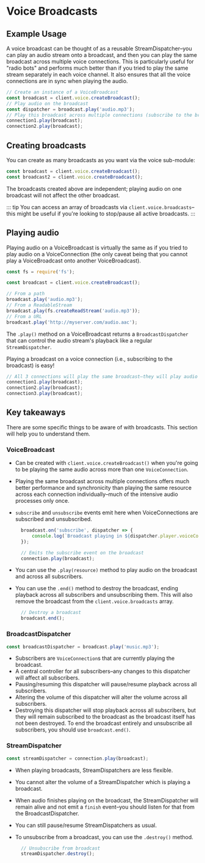 # Voice Broadcasts

## Example Usage

A voice broadcast can be thought of as a reusable StreamDispatcher–you can play an audio stream onto a broadcast, and then you can play the same broadcast across multiple voice connections. This is particularly useful for "radio bots" and performs much better than if you tried to play the same stream separately in each voice channel. It also ensures that all the voice connections are in sync when playing the audio.

```javascript
// Create an instance of a VoiceBroadcast
const broadcast = client.voice.createBroadcast();
// Play audio on the broadcast
const dispatcher = broadcast.play('audio.mp3');
// Play this broadcast across multiple connections (subscribe to the broadcast)
connection1.play(broadcast);
connection2.play(broadcast);
```

## Creating broadcasts

You can create as many broadcasts as you want via the voice sub-module:

```javascript
const broadcast = client.voice.createBroadcast();
const broadcast2 = client.voice.createBroadcast();
```

The broadcasts created above are independent; playing audio on one broadcast will not affect the other broadcast.

::: tip You can access an array of broadcasts via `client.voice.broadcasts`–this might be useful if you're looking to stop/pause all active broadcasts. :::

## Playing audio

Playing audio on a VoiceBroadcast is virtually the same as if you tried to play audio on a VoiceConnection \(the only caveat being that you cannot play a VoiceBroadcast onto another VoiceBroadcast\).

```javascript
const fs = require('fs');

const broadcast = client.voice.createBroadcast();

// From a path
broadcast.play('audio.mp3');
// From a ReadableStream
broadcast.play(fs.createReadStream('audio.mp3'));
// From a URL
broadcast.play('http://myserver.com/audio.aac');
```

The `.play()` method on a VoiceBroadcast returns a `BroadcastDispatcher` that can control the audio stream's playback like a regular `StreamDispatcher`.

Playing a broadcast on a voice connection \(i.e., subscribing to the broadcast\) is easy!

```javascript
// All 3 connections will play the same broadcast–they will play audio at the same time
connection1.play(broadcast);
connection2.play(broadcast);
connection3.play(broadcast);
```

## Key takeaways

There are some specific things to be aware of with broadcasts. This section will help you to understand them.

### VoiceBroadcast

* Can be created with `client.voice.createBroadcast()` when you're going to be playing the same audio across more than one `VoiceConnection`.
* Playing the same broadcast across multiple connections offers much better performance and synchronicity than playing the same resource across each connection individually–much of the intensive audio processes only once.
* `subscribe` and `unsubscribe` events emit here when VoiceConnections are subscribed and unsubscribed.

  ```javascript
    broadcast.on('subscribe', dispatcher => {
        console.log(`Broadcast playing in ${dispatcher.player.voiceConnection.channel.name}`);
    });

    // Emits the subscribe event on the broadcast
    connection.play(broadcast);
  ```

* You can use the `.play(resource)` method to play audio on the broadcast and across all subscribers.
* You can use the `.end()` method to destroy the broadcast, ending playback across all subscribers and unsubscribing them. This will also remove the broadcast from the `client.voice.broadcasts` array.

  ```javascript
    // Destroy a broadcast
    broadcast.end();
  ```

### BroadcastDispatcher

```javascript
const broadcastDispatcher = broadcast.play('music.mp3');
```

* Subscribers are `VoiceConnection`s that are currently playing the broadcast.
* A central controller for all subscribers–any changes to this dispatcher will affect all subscribers.
* Pausing/resuming this dispatcher will pause/resume playback across all subscribers.
* Altering the volume of this dispatcher will alter the volume across all subscribers.
* Destroying this dispatcher will stop playback across all subscribers, but they will remain subscribed to the broadcast as the broadcast itself has not been destroyed. To end the broadcast entirely and unsubscribe all subscribers, you should use `broadcast.end()`.

### StreamDispatcher

```javascript
const streamDispatcher = connection.play(broadcast);
```

* When playing broadcasts, StreamDispatchers are less flexible.
* You cannot alter the volume of a StreamDispatcher which is playing a broadcast.
* When audio finishes playing on the broadcast, the StreamDispatcher will remain alive and not emit a `finish` event–you should listen for that from the BroadcastDispatcher.
* You can still pause/resume StreamDispatchers as usual.
* To unsubscribe from a broadcast, you can use the `.destroy()` method.

  ```javascript
    // Unsubscribe from broadcast
    streamDispatcher.destroy();
  ```

